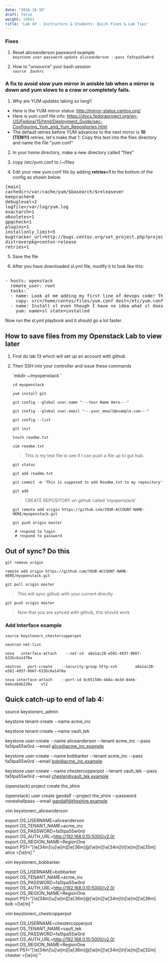 ```yaml
---
date: "2016-10-10"
draft: false
weight: 10001
title: "Lab XX - Instructors & Students: Quick Fixes & Lab Tips"
---
```


### Fixes

1. Reset aliceanderson password example  
   `keystone user-password-update aliceanderson --pass fa5tpa55w0rd`


2. How to "unsource" your bash session  
   `source .bashrc`

### A fix to avoid slow yum mirror in anisble lab when a mirror is down and yum slows to a craw or completely fails.

1. Why are YUM updates taking so long!!
  - Here is the YUM mirror status: http://mirror-status.centos.org/
  - Here is yum.conf file info: https://docs.fedoraproject.org/en-US/Fedora/15/html/Deployment_Guide/sec-Configuring_Yum_and_Yum_Repositories.html
  - The default retries before YUM advances to the next mirror is **10 (TEN!!!)** retries, let's make that 1:
Copy this text into the files directory and name the file "yum.conf"

2. In your home directory, make a new directory called "files"

3. copy /etc/yum.conf to /~/files

4. Edit your new yum.conf file by adding **retries=1** to the bottom of the config as shown below. 

<pre>
[main]
cachedir=/var/cache/yum/$basearch/$releasever
keepcache=0
debuglevel=2
logfile=/var/log/yum.log
exactarch=1
obsoletes=1
gpgcheck=1
plugins=1
installonly_limit=5
bugtracker_url=http://bugs.centos.org/set_project.php?project_id=23&ref=http://bugs.centos.org/bug_report_page.php?category=yum
distroverpkg=centos-release
retries=1
</pre>

5. Save the file

6. After you have downloaded sl.yml file, modify it to look like this:

<pre> 
- hosts: openstack
  remote_user: root
  tasks:
  - name: Look at me adding my first line of devops code! The next line of code updates yum.conf on all my hosts, this is really cool.
    copy: src=/home/centos/files/yum.conf dest=/etc/yum.conf owner=root group=root mode=0644
  - name: Install sl even though I have no idea what sl does... yet.
    yum: name=sl state=installed
</pre>

Now run the sl.yml playbook and it should go a lot faster.

## How to save files from my Openstack Lab to view later

1. First do lab 13 which will set up an account with github

2. Then SSH into your controller and issue these commands

    `mkdir ~/myopenstack``

    `cd myopenstack`

    `yum install git`

    `git config --global user.name "---Your Name Here---"`

    `git config --global user.email "---your_email@example.com---"`

    `git config --list`

    `git init`

    `touch readme.txt`

    `vim readme.txt`

    > This is my test file to see if I can push a file up to gut hub.

    `git status`

    `git add readme.txt`

    `git commit -m 'This is supposed to add Readme.txt to my repository'`

    `git add`

    > CREATE REPOSITORY on github called 'myopenstack'

    `git remote add origin https://github.com/YOUR-ACCOUNT-NAME-HERE/myopenstack.git`

    `git push origin master`

    ` # respond to login`  
    ` # respond to password`

## Out of sync? Do this

  `git remove origin`

  `remote add origin https://github.com/YOUR-ACCOUNT-NAME-HERE/myopenstack.git`

  `git pull origin master`

  > This will sync github with your current directly

  `git push origin master`

  > Now that you are synced with github, this should work

### Add Interface example

  `source keystonerc_chestercopperpot`
  
  `neutron net-list`
 
  `nova   interface-attach    --net-id  a0a1ac28-e581-4937-9667-632bc6a1470a`

  `neutron   port-create    --security-group http-ssh        a0a1ac28-e581-4937-9667-632bc6a1470a`
  
  `nova interface-attach    --port-id 6c65150b-4b8a-4e3d-84eb-bebce64b228a    vt2`
  

## Quick catch-up to end of lab 4:
  
source keystonerc_admin

keystone tenant-create --name acme_inc

keystone tenant-create --name vault_tek

keystone user-create --name aliceanderson --tenant acme_inc --pass fa5tpa55w0rd --email alice@acme_inc.example

keystone user-create --name bobbarker --tenant acme_inc --pass fa5tpa55w0rd --email bob@acme_inc.example

keystone user-create --name chestercopperpot --tenant vault_tek --pass fa5tpa55w0rd --email chester@vault_tek.example

(openstack) project create the_shire

(openstack) user create gandalf --project the_shire --password noneshallpass --email gandalf@theshire.example



vim keystonerc_aliceanderson  
  
export OS_USERNAME=aliceanderson  
export OS_TENANT_NAME=acme_inc  
export OS_PASSWORD=fa5tpa55w0rd  
export OS_AUTH_URL=http://192.168.0.10:5000/v2.0/  
export OS_REGION_NAME=RegionOne  
export PS1="\[\e[34m\]\u\[\e[m\]\[\e[36m\]@\[\e[m\]\[\e[34m\]\h\[\e[m\]\[\e[35m\] alice >\[\e[m\] "  



vim keystonerc_bobbarker

export OS_USERNAME=bobbarker  
export OS_TENANT_NAME=acme_inc  
export OS_PASSWORD=fa5tpa55w0rd  
export OS_AUTH_URL=http://192.168.0.10:5000/v2.0/  
export OS_REGION_NAME=RegionOne  
export PS1="\[\e[34m\]\u\[\e[m\]\[\e[36m\]@\[\e[m\]\[\e[34m\]\h\[\e[m\]\[\e[36m\] bob >\[\e[m\] "  



vim keystonerc_chestcopperpot  
  
export OS_USERNAME=chestercopperpot  
export OS_TENANT_NAME=vault_tek  
export OS_PASSWORD=fa5tpa55w0rd  
export OS_AUTH_URL=http://192.168.0.10:5000/v2.0/  
export OS_REGION_NAME=RegionOne  
export PS1="\[\e[34m\]\u\[\e[m\]\[\e[36m\]@\[\e[m\]\[\e[34m\]\h\[\e[m\]\[\e[32m\] chester >\[\e[m\] "  

